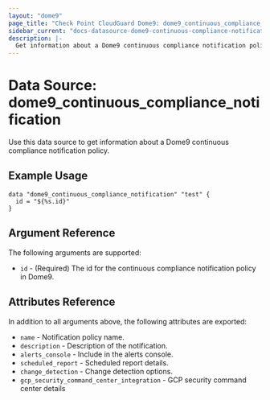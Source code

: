 ```yaml
---
layout: "dome9"
page_title: "Check Point CloudGuard Dome9: dome9_continuous_compliance_notification"
sidebar_current: "docs-datasource-dome9-continuous-compliance-notification"
description: |-
  Get information about a Dome9 continuous compliance notification policy.
---
```


# Data Source: dome9_continuous_compliance_notification

Use this data source to get information about a Dome9 continuous compliance notification policy.

## Example Usage

```hcl
data "dome9_continuous_compliance_notification" "test" {
  id = "${%s.id}"
}
```

## Argument Reference

The following arguments are supported:

* `id` - (Required) The id for the continuous compliance notification policy in Dome9. 

## Attributes Reference

In addition to all arguments above, the following attributes are exported:

* `name` - Notification policy name.
* `description` - Description of the notification.
* `alerts_console` - Include in the alerts console.
* `scheduled_report` - Scheduled report details.
* `change_detection` - Change detection options.
* `gcp_security_command_center_integration` - GCP security command center details
